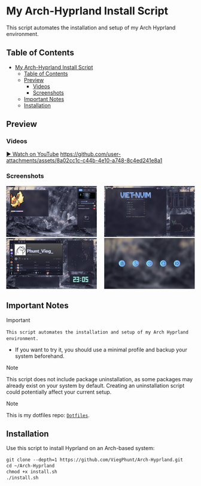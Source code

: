 # My Arch-Hyprland Install Script
This script automates the installation and setup of my Arch Hyprland environment.

## Table of Contents
- [My Arch-Hyprland Install Script](#my-arch-hyprland-install-script)
  - [Table of Contents](#table-of-contents)
  - [Preview](#preview)
    - [Videos](#videos)
    - [Screenshots](#screenshots)
  - [Important Notes](#important-notes)
  - [Installation](#installation)

## Preview
### Videos
[▶️ Watch on YouTube](https://www.youtube.com/watch?v=R4udSxtli8g)
<https://github.com/user-attachments/assets/8a02cc1c-c44b-4e10-a748-8c4ed241e8a1>
### Screenshots
<p align="center">
    <img src="./assets/screenshots/screenshot-1.png" alt="screenshot-1.png" width="48%"/>
    <img width="12"/>
    <img src="./assets/screenshots/screenshot-2.png" alt="screenshot-2.png" width="48%"/>
    <img src="./assets/screenshots/screenshot-3.png" alt="screenshot-3.png" width="48%"/>
    <img width="12"/>
    <img src="./assets/screenshots/screenshot-4.png" alt="screenshot-4.png" width="48%"/>
</p>

## Important Notes
> [!IMPORTANT]
> `This script automates the installation and setup of my Arch Hyprland environment.`
> - If you want to try it, you should use a minimal profile and backup your system beforehand.

> [!NOTE]
> This script does not include package uninstallation, as some packages may already exist on your system by default. Creating an uninstallation script could potentially affect your current setup.

> [!NOTE]
> This is my dotfiles repo: [`Dotfiles`](https://github.com/ViegPhunt/Dotfiles).

## Installation
Use this script to install Hyprland on an Arch-based system:
```
git clone --depth=1 https://github.com/ViegPhunt/Arch-Hyprland.git
cd ~/Arch-Hyprland
chmod +x install.sh
./install.sh
```
